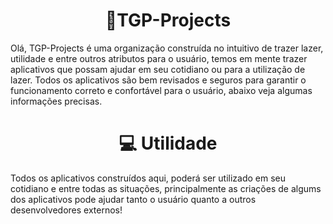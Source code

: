 <h1 align="center">🚀TGP-Projects</h1>

Olá, TGP-Projects é uma organização construída no intuitivo de trazer lazer, utilidade e entre outros atributos para o usuário,
temos em mente trazer aplicativos que possam ajudar em seu cotidiano ou para a utilização de lazer. Todos os aplicativos são bem revisados e seguros para garantir
o funcionamento correto e confortável para o usuário, abaixo veja algumas informações precisas.

<h1 align="center">💻 Utilidade</h1>

Todos os aplicativos construídos aqui, poderá ser utilizado em seu cotidiano e entre todas as situações,
principalmente as criações de algums dos aplicativos pode ajudar tanto o usuário quanto a outros desenvolvedores externos!

